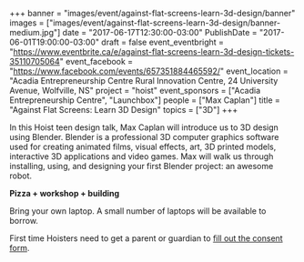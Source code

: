 +++
banner = "images/event/against-flat-screens-learn-3d-design/banner"
images = ["images/event/against-flat-screens-learn-3d-design/banner-medium.jpg"]
date = "2017-06-17T12:30:00-03:00"
PublishDate = "2017-06-01T19:00:00-03:00"
draft = false
event_eventbright = "https://www.eventbrite.ca/e/against-flat-screens-learn-3d-design-tickets-35110705064"
event_facebook = "https://www.facebook.com/events/657351884465592/"
event_location = "Acadia Entrepreneurship Centre Rural Innovation Centre, 24 University Avenue, Wolfville, NS"
project = "hoist"
event_sponsors = ["Acadia Entrepreneurship Centre", "Launchbox"]
people = ["Max Caplan"]
title = "Against Flat Screens: Learn 3D Design"
topics = ["3D"]
+++

In this Hoist teen design talk, Max Caplan will introduce us to 3D design using Blender.  Blender is a professional 3D computer graphics software used for creating animated films, visual effects, art, 3D printed models, interactive 3D applications and video games.  Max will walk us through installing, using, and designing your first Blender project: an awesome robot.

**Pizza + workshop + building**


Bring your own laptop. A small number of laptops will be available to borrow. 

First time Hoisters need to get a parent or guardian to <a href="https://form.jotform.ca/71164477795267">fill out the consent form</a>.
